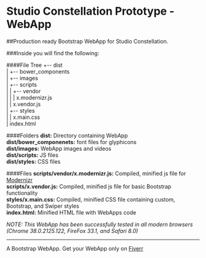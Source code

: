 Studio Constellation Prototype - WebApp
===============================

##Production ready Bootstrap WebApp for Studio Constellation.

###Inside you will find the following:

####File Tree
+-- dist  
|   +-- bower\_components  
|   +-- images  
|   +-- scripts  
|   |   +-- vendor  
|   |   |   x.modernizr.js  
|   |   x.vendor.js  
|   +-- styles  
|   |   x.main.css  
|   index.html  

####Folders
**dist:** Directory containing WebApp  
**dist/bower\_componenets:** font files for glyphicons  
**dist/images:** WebApp images and videos  
**dist/scripts:** JS files  
**dist/styles:** CSS files  

####Files
**scripts/vendor/x.modernizr.js:** Compiled, minified js file for [Modernizr](http://modernizr.com/)  
**scripts/x.vendor.js:** Compiled, minified js file for basic Bootstrap functionality  
**styles/x.main.css:** Compiled, minified CSS file containing custom, Bootstrap, and Swiper styles  
**index.html:** Minified HTML file with WebApps code  

*NOTE: This WebApp has been successfully tested in all modern browsers (Chrome 38.0.2125.122, FireFox 33.1, and Safari 8.0)*

---
A Bootstrap WebApp. Get your WebApp only on [Fiverr](https://www.fiverr.com/tylergoelz/convert-any-mockup-to-bootstrap?funnel=201411150010102336943540)
